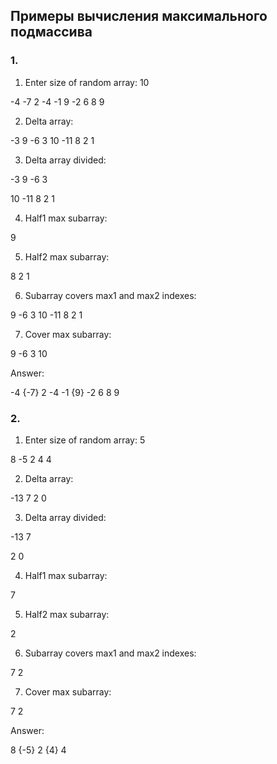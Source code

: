 ## Примеры вычисления максимального подмассива

### 1.
1. Enter size of random array: 10


-4 -7 2 -4 -1 9 -2 6 8 9 


2. Delta array:


-3 9 -6 3 10 -11 8 2 1 


3. Delta array divided:


-3 9 -6 3 


10 -11 8 2 1 


4. Half1 max subarray:


9 


5. Half2 max subarray:


8 2 1 

6. Subarray covers max1 and max2 indexes:


9 -6 3 10 -11 8 2 1 


7. Cover max subarray:


9 -6 3 10 


Answer:


-4 {-7} 2 -4 -1 {9} -2 6 8 9 


### 2.
1. Enter size of random array: 5


8 -5 2 4 4 


2. Delta array:


-13 7 2 0 


3. Delta array divided:


-13 7 


2 0 


4. Half1 max subarray:


7 


5. Half2 max subarray:


2 


6. Subarray covers max1 and max2 indexes:


7 2 


7. Cover max subarray:


7 2 


Answer:


8 {-5} 2 {4} 4 

